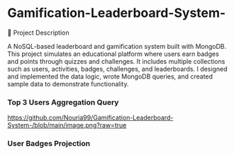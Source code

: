# Gamification-Leaderboard-System-
📄 Project Description 

A NoSQL-based leaderboard and gamification system built with MongoDB. This project simulates an educational platform where users earn badges and points through quizzes and challenges.
It includes multiple collections such as users, activities, badges, challenges, and leaderboards. I designed and implemented the data logic, wrote MongoDB queries, and created sample data to demonstrate functionality.

### Top 3 Users Aggregation Query
https://github.com/Nouria99/Gamification-Leaderboard-System-/blob/main/image.png?raw=true
### User Badges Projection

